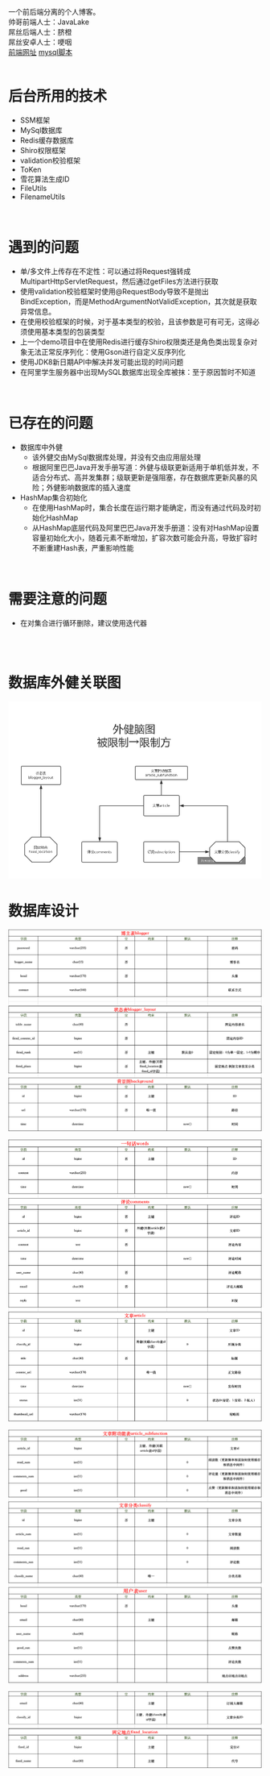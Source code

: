 一个前后端分离的个人博客。<br/>
帅哥前端人士：JavaLake
<br/>
屌丝后端人士：脐橙
<br/>
屌丝安卓人士：哽咽
<br/>
<a href="http://blog.javalake.top/">前端网址</a>
<a href="https://github.com/DuGun/blog/blob/master/exploitBlogData/blog.sql">mysql脚本</a>
<br/>
<br/>
<h1>后台所用的技术</h1>
<ul>
<li>SSM框架</li>
<li>MySql数据库</li>
<li>Redis缓存数据库</li>
  <li>Shiro权限框架</li>
  <li>validation校验框架</li>
  <li>ToKen</li>
  <li>雪花算法生成ID</li>
  <li>FileUtils</li>
  <li>FilenameUtils</li>
</ul>
<br/>
<h1>遇到的问题</h1>
<ul>
  <li>单/多文件上传存在不定性：可以通过将Request强转成MultipartHttpServletRequest，然后通过getFiles方法进行获取</li>
  <li>使用validation校验框架时使用@RequestBody导致不是抛出BindException，而是MethodArgumentNotValidException，其次就是获取异常信息。</li>
  <li>在使用校验框架的时候，对于基本类型的校验，且该参数是可有可无，这得必须使用基本类型的包装类型</li>
  <li>上一个demo项目中在使用Redis进行缓存Shiro权限类还是角色类出现复杂对象无法正常反序列化：使用Gson进行自定义反序列化</li>
  <li>使用JDK8新日期API中解决并发可能出现的时间问题</li>
  <li>在阿里学生服务器中出现MySQL数据库出现全库被抹：至于原因暂时不知道</li>
</ul>

<br/>
<h1>已存在的问题</h1>
<ul>
  <li>数据库中外健
    <ul>
      <li>该外健交由MySql数据库处理，并没有交由应用层处理</li>
      <li>根据阿里巴巴Java开发手册写道：外健与级联更新适用于单机低并发，不适合分布式、高并发集群；级联更新是强阻塞，存在数据库更新风暴的风险；外健影响数据库的插入速度</li>
    </ul>
  </li>
  <li>HashMap集合初始化
    <ul>
      <li>在使用HashMap时，集合长度在运行期才能确定，而没有通过代码及时初始化HashMap</li>
      <li>从HashMap底层代码及阿里巴巴Java开发手册道：没有对HashMap设置容量初始化大小，随着元素不断增加，扩容次数可能会升高，导致扩容时不断重建Hash表，严重影响性能</li>
    </ul>
  </li>
</ul>

<br/>
<h1>需要注意的问题</h1>
<ul>
  <li>在对集合进行循环删除，建议使用迭代器</li>
</ul>

<br/>
<br/>
<h1>数据库外健关联图</h1>

![image](https://github.com/DuGun/blog/blob/master/exploitBlogData/%E5%A4%96%E5%81%A5%E9%99%90%E5%88%B6%E5%9B%BE%20%E4%B8%8B%E5%8D%887.35.45.jpg)


<h1>数据库设计</h1>

![image](https://github.com/DuGun/blog/blob/master/exploitBlogData/WechatIMG6.png)

![image](https://github.com/DuGun/blog/blob/master/exploitBlogData/%E6%95%B0%E6%8D%AE%E5%BA%93%E8%AE%BE%E8%AE%A1(%E4%BA%8C).png)

![image](https://github.com/DuGun/blog/blob/master/exploitBlogData/%E6%95%B0%E6%8D%AE%E5%BA%93%E8%AE%BE%E8%AE%A1(%E4%B8%89).png)

![image](https://github.com/DuGun/blog/blob/master/exploitBlogData/%E6%95%B0%E6%8D%AE%E5%BA%93%E8%AE%BE%E8%AE%A1(%E5%9B%9B).png)


